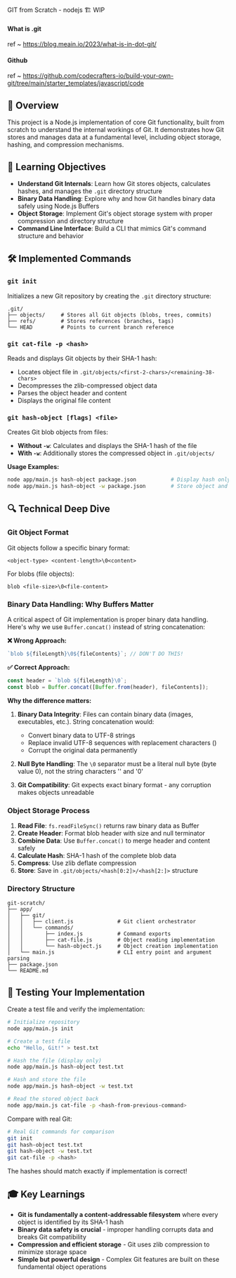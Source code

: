 GIT from Scratch - nodejs 🏗️ WIP

#### What is .git

ref ~ https://blog.meain.io/2023/what-is-in-dot-git/

#### Github

ref ~ https://github.com/codecrafters-io/build-your-own-git/tree/main/starter_templates/javascript/code

## 📖 Overview

This project is a Node.js implementation of core Git functionality, built from scratch to understand the internal workings of Git. It demonstrates how Git stores and manages data at a fundamental level, including object storage, hashing, and compression mechanisms.

## 🎯 Learning Objectives

- **Understand Git Internals**: Learn how Git stores objects, calculates hashes, and manages the `.git` directory structure
- **Binary Data Handling**: Explore why and how Git handles binary data safely using Node.js Buffers
- **Object Storage**: Implement Git's object storage system with proper compression and directory structure
- **Command Line Interface**: Build a CLI that mimics Git's command structure and behavior

## 🛠️ Implemented Commands

### `git init`

Initializes a new Git repository by creating the `.git` directory structure:

```
.git/
├── objects/     # Stores all Git objects (blobs, trees, commits)
├── refs/        # Stores references (branches, tags)
└── HEAD         # Points to current branch reference
```

### `git cat-file -p <hash>`

Reads and displays Git objects by their SHA-1 hash:

- Locates object file in `.git/objects/<first-2-chars>/<remaining-38-chars>`
- Decompresses the zlib-compressed object data
- Parses the object header and content
- Displays the original file content

### `git hash-object [flags] <file>`

Creates Git blob objects from files:

- **Without `-w`**: Calculates and displays the SHA-1 hash of the file
- **With `-w`**: Additionally stores the compressed object in `.git/objects/`

**Usage Examples:**

```bash
node app/main.js hash-object package.json           # Display hash only
node app/main.js hash-object -w package.json        # Store object and display hash
```

## 🔍 Technical Deep Dive

### Git Object Format

Git objects follow a specific binary format:

```
<object-type> <content-length>\0<content>
```

For blobs (file objects):

```
blob <file-size>\0<file-content>
```

### Binary Data Handling: Why Buffers Matter

A critical aspect of Git implementation is proper binary data handling. Here's why we use `Buffer.concat()` instead of string concatenation:

**❌ Wrong Approach:**

```javascript
`blob ${fileLength}\0${fileContents}`; // DON'T DO THIS!
```

**✅ Correct Approach:**

```javascript
const header = `blob ${fileLength}\0`;
const blob = Buffer.concat([Buffer.from(header), fileContents]);
```

**Why the difference matters:**

1. **Binary Data Integrity**: Files can contain binary data (images, executables, etc.). String concatenation would:

   - Convert binary data to UTF-8 strings
   - Replace invalid UTF-8 sequences with replacement characters ()
   - Corrupt the original data permanently

2. **Null Byte Handling**: The `\0` separator must be a literal null byte (byte value 0), not the string characters '\' and '0'

3. **Git Compatibility**: Git expects exact binary format - any corruption makes objects unreadable

### Object Storage Process

1. **Read File**: `fs.readFileSync()` returns raw binary data as Buffer
2. **Create Header**: Format blob header with size and null terminator
3. **Combine Data**: Use `Buffer.concat()` to merge header and content safely
4. **Calculate Hash**: SHA-1 hash of the complete blob data
5. **Compress**: Use zlib deflate compression
6. **Store**: Save in `.git/objects/<hash[0:2]>/<hash[2:]>` structure

### Directory Structure

```
git-scratch/
├── app/
│   ├── git/
│   │   ├── client.js              # Git client orchestrator
│   │   └── commands/
│   │       ├── index.js           # Command exports
│   │       ├── cat-file.js        # Object reading implementation
│   │       └── hash-object.js     # Object creation implementation
│   └── main.js                    # CLI entry point and argument parsing
├── package.json
└── README.md
```

## 🧪 Testing Your Implementation

Create a test file and verify the implementation:

```bash
# Initialize repository
node app/main.js init

# Create a test file
echo "Hello, Git!" > test.txt

# Hash the file (display only)
node app/main.js hash-object test.txt

# Hash and store the file
node app/main.js hash-object -w test.txt

# Read the stored object back
node app/main.js cat-file -p <hash-from-previous-command>
```

Compare with real Git:

```bash
# Real Git commands for comparison
git init
git hash-object test.txt
git hash-object -w test.txt
git cat-file -p <hash>
```

The hashes should match exactly if implementation is correct!

## 🎓 Key Learnings

- **Git is fundamentally a content-addressable filesystem** where every object is identified by its SHA-1 hash
- **Binary data safety is crucial** - improper handling corrupts data and breaks Git compatibility
- **Compression and efficient storage** - Git uses zlib compression to minimize storage space
- **Simple but powerful design** - Complex Git features are built on these fundamental object operations
